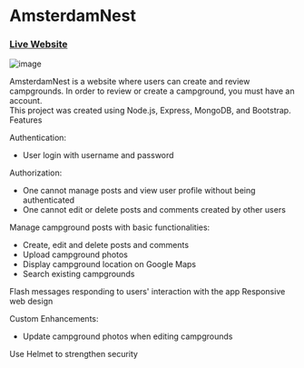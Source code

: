 # AmsterdamNest

### [Live Website](https://AmsterdamNest-kk.herokuapp.com/)

![image](https://user-images.githubusercontent.com/68249678/124349389-5ba21800-dc0c-11eb-959c-8ea76d20b49b.png)

AmsterdamNest is a website where users can create and review campgrounds. In order to review or create a campground, you must have an account. \
This project was created using Node.js, Express, MongoDB, and Bootstrap.
Features

Authentication:

- User login with username and password

Authorization:

- One cannot manage posts and view user profile without being authenticated
- One cannot edit or delete posts and comments created by other users

Manage campground posts with basic functionalities:

- Create, edit and delete posts and comments
- Upload campground photos
- Display campground location on Google Maps
- Search existing campgrounds

Flash messages responding to users' interaction with the app
Responsive web design

Custom Enhancements:

- Update campground photos when editing campgrounds

Use Helmet to strengthen security
